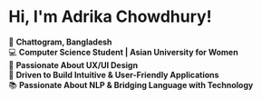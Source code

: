 # Hi, I'm Adrika Chowdhury!

📍   **Chattogram, Bangladesh**<br/>
💻 **Computer Science Student | Asian University for Women**<br/>
🎨 **Passionate About UX/UI Design**<br/>
🚀 **Driven to Build Intuitive & User-Friendly Applications**<br/>
📚 **Passionate About NLP & Bridging Language with Technology**<br/>
